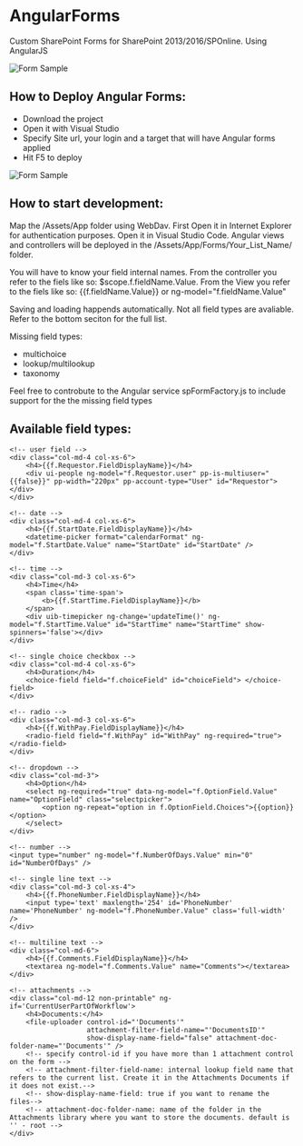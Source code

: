 # AngularForms
Custom SharePoint Forms for SharePoint 2013/2016/SPOnline. Using AngularJS

![Form Sample](https://github.com/Zerg00s/AngularForms/blob/master/FormSample.jpg?raw=true)

## How to Deploy Angular Forms:
- Download the project
- Open it with Visual Studio
- Specify Site url, your login and a target that will have Angular forms applied 
- Hit F5 to deploy

![Form Sample](https://github.com/Zerg00s/AngularForms/blob/master/Deploy.jpg?raw=true)


## How to start development:
Map the /Assets/App folder using WebDav. First Open it in Internet Explorer for authentication purposes. Open it in Visual Studio Code.
Angular views and controllers will be deployed in the /Assets/App/Forms/Your_List_Name/ folder.

You will have to know your field internal names. 
From the controller you refer to the fiels like so: $scope.f.fieldName.Value. 
From the View you refer to the fiels like so: {{f.fieldName.Value}} or ng-model="f.fieldName.Value" 

Saving and loading happends automatically.  Not all field types are avaliable. Refer to the bottom seciton for the full list.

Missing field types:
- multichoice
- lookup/multilookup
- taxonomy 

Feel free to controbute to the Angular service spFormFactory.js to include support for the the missing field types

## Available field types: 
```
<!-- user field -->
<div class="col-md-4 col-xs-6">
    <h4>{{f.Requestor.FieldDisplayName}}</h4>
    <div ui-people ng-model="f.Requestor.user" pp-is-multiuser="{{false}}" pp-width="220px" pp-account-type="User" id="Requestor"></div>
</div>

<!-- date -->
<div class="col-md-4 col-xs-6">
    <h4>{{f.StartDate.FieldDisplayName}}</h4>
    <datetime-picker format="calendarFormat" ng-model="f.StartDate.Value" name="StartDate" id="StartDate" />
</div>

<!-- time -->
<div class="col-md-3 col-xs-6">
    <h4>Time</h4>
    <span class='time-span'>
        <b>{{f.StartTime.FieldDisplayName}}</b>
    </span>
    <div uib-timepicker ng-change='updateTime()' ng-model="f.StartTime.Value" id="StartTime" name="StartTime" show-spinners='false'></div>
</div>

<!-- single choice checkbox -->
<div class="col-md-4 col-xs-6">
    <h4>Duration</h4>
    <choice-field field="f.choiceField" id="choiceField"> </choice-field>
</div>

<!-- radio -->
<div class="col-md-3 col-xs-6">
    <h4>{{f.WithPay.FieldDisplayName}}</h4>
    <radio-field field="f.WithPay" id="WithPay" ng-required="true"> </radio-field>
</div>

<!-- dropdown -->
<div class="col-md-3">
    <h4>Option</h4>
    <select ng-required="true" data-ng-model="f.OptionField.Value" name="OptionField" class="selectpicker">
        <option ng-repeat="option in f.OptionField.Choices">{{option}}</option>
    </select>
</div>

<!-- number -->
<input type="number" ng-model="f.NumberOfDays.Value" min="0" id="NumberOfDays" />

<!-- single line text -->
<div class="col-md-3 col-xs-4">
    <h4>{{f.PhoneNumber.FieldDisplayName}}</h4>
    <input type='text' maxlength='254' id='PhoneNumber' name='PhoneNumber' ng-model="f.PhoneNumber.Value" class='full-width' />
</div>

<!-- multiline text -->
<div class="col-md-6">
    <h4>{{f.Comments.FieldDisplayName}}</h4>
    <textarea ng-model="f.Comments.Value" name="Comments"></textarea>
</div>

<!-- attachments -->
<div class="col-md-12 non-printable" ng-if='CurrentUserPartOfWorkflow'>
    <h4>Documents:</h4>
    <file-uploader control-id="'Documents'"
                   attachment-filter-field-name="'DocumentsID'"
                   show-display-name-field="false" attachment-doc-folder-name="'Documents'" />
    <!-- specify control-id if you have more than 1 attachment control on the form -->
    <!-- attachment-filter-field-name: internal lookup field name that refers to the current list. Create it in the Attachments Documents if it does not exist.-->
    <!-- show-display-name-field: true if you want to rename the files-->
    <!-- attachment-doc-folder-name: name of the folder in the Attachments library where you want to store the documents. default is '' - root -->
</div>
```
